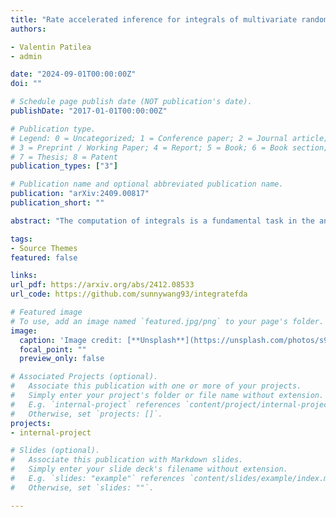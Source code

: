 ```yaml
---
title: "Rate accelerated inference for integrals of multivariate random functions"
authors:

- Valentin Patilea
- admin

date: "2024-09-01T00:00:00Z"
doi: ""

# Schedule page publish date (NOT publication's date).
publishDate: "2017-01-01T00:00:00Z"

# Publication type.
# Legend: 0 = Uncategorized; 1 = Conference paper; 2 = Journal article;
# 3 = Preprint / Working Paper; 4 = Report; 5 = Book; 6 = Book section;
# 7 = Thesis; 8 = Patent
publication_types: ["3"]

# Publication name and optional abbreviated publication name.
publication: "arXiv:2409.00817"
publication_short: ""

abstract: "The computation of integrals is a fundamental task in the analysis of functional data, which are typically considered as random elements in a space of squared integrable functions. Borrowing ideas from recent advances in the Monte Carlo integration literature, we propose effective unbiased estimation and inference procedures for integrals of uni- and multivariate random functions. Several applications to key problems in functional data analysis (FDA) involving random design points are studied and illustrated. In the absence of noise, the proposed estimates converge faster than the sample mean and the usual algorithms for numerical integration. Moreover, the proposed estimator facilitates effective inference by generally providing better coverage with shorter confidence and prediction intervals, in both noisy and noiseless setups."

tags:
- Source Themes
featured: false

links:
url_pdf: https://arxiv.org/abs/2412.08533
url_code: https://github.com/sunnywang93/integratefda

# Featured image
# To use, add an image named `featured.jpg/png` to your page's folder. 
image:
  caption: 'Image credit: [**Unsplash**](https://unsplash.com/photos/s9CC2SKySJM)'
  focal_point: ""
  preview_only: false

# Associated Projects (optional).
#   Associate this publication with one or more of your projects.
#   Simply enter your project's folder or file name without extension.
#   E.g. `internal-project` references `content/project/internal-project/index.md`.
#   Otherwise, set `projects: []`.
projects:
- internal-project

# Slides (optional).
#   Associate this publication with Markdown slides.
#   Simply enter your slide deck's filename without extension.
#   E.g. `slides: "example"` references `content/slides/example/index.md`.
#   Otherwise, set `slides: ""`.

---
```

